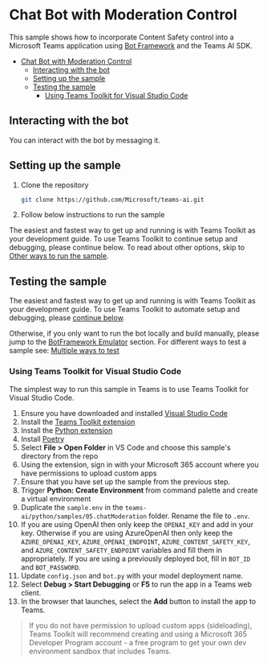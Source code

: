 # Chat Bot with Moderation Control

This sample shows how to incorporate Content Safety control into a Microsoft Teams application using [Bot Framework](https://dev.botframework.com) and the Teams AI SDK.

<!-- @import "[TOC]" {cmd="toc" depthFrom=1 depthTo=6 orderedList=false} -->

<!-- code_chunk_output -->

- [Chat Bot with Moderation Control](#chat-bot-with-moderation-control)
  - [Interacting with the bot](#interacting-with-the-bot)
  - [Setting up the sample](#setting-up-the-sample)
  - [Testing the sample](#testing-the-sample)
    - [Using Teams Toolkit for Visual Studio Code](#using-teams-toolkit-for-visual-studio-code)

<!-- /code_chunk_output -->

## Interacting with the bot

You can interact with the bot by messaging it.

## Setting up the sample

1. Clone the repository

    ```bash
    git clone https://github.com/Microsoft/teams-ai.git
    ```

1. Follow below instructions to run the sample

The easiest and fastest way to get up and running is with Teams Toolkit as your development guide. To use Teams Toolkit to continue setup and debugging, please continue below. To read about other options, skip to [Other ways to run the sample](#other-ways-to-run-the-sample).

## Testing the sample

The easiest and fastest way to get up and running is with Teams Toolkit as your development guide. To use Teams Toolkit to automate setup and debugging, please [continue below](#using-teams-toolkit-for-visual-studio-code).

Otherwise, if you only want to run the bot locally and build manually, please jump to the [BotFramework Emulator](../README.md#testing-in-botframework-emulator) section.
For different ways to test a sample see: [Multiple ways to test](../README.md#multiple-ways-to-test)

### Using Teams Toolkit for Visual Studio Code 

The simplest way to run this sample in Teams is to use Teams Toolkit for Visual Studio Code.

1. Ensure you have downloaded and installed [Visual Studio Code](https://code.visualstudio.com/docs/setup/setup-overview)
2. Install the [Teams Toolkit extension](https://marketplace.visualstudio.com/items?itemName=TeamsDevApp.ms-teams-vscode-extension)
3. Install the [Python extension](https://marketplace.visualstudio.com/items?itemName=ms-python.python)
4. Install [Poetry](https://python-poetry.org/docs/#installation)
5. Select **File > Open Folder** in VS Code and choose this sample's directory from the repo
6. Using the extension, sign in with your Microsoft 365 account where you have permissions to upload custom apps
7. Ensure that you have set up the sample from the previous step.
8. Trigger **Python: Create Environment** from command palette and create a virtual environment
9. Duplicate the `sample.env` in the `teams-ai/python/samples/05.chatModeration` folder. Rename the file to `.env`. 
10. If you are using OpenAI then only keep the `OPENAI_KEY` and add in your key. Otherwise if you are using AzureOpenAI then only keep the `AZURE_OPENAI_KEY`, `AZURE_OPENAI_ENDPOINT`, `AZURE_CONTENT_SAFETY_KEY`, and `AZURE_CONTENT_SAFETY_ENDPOINT` variables and fill them in appropriately. If you are using a previously deployed bot, fill in `BOT_ID` and `BOT_PASSWORD`.
11. Update `config.json` and `bot.py` with your model deployment name.
12. Select **Debug > Start Debugging** or **F5** to run the app in a Teams web client.
13. In the browser that launches, select the **Add** button to install the app to Teams.

> If you do not have permission to upload custom apps (sideloading), Teams Toolkit will recommend creating and using a Microsoft 365 Developer Program account - a free program to get your own dev environment sandbox that includes Teams.